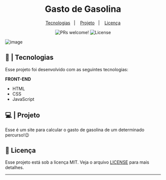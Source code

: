 <h1 align="center"> Gasto de Gasolina</h1>

<p align="center">
  <a href="#-tecnologias">Tecnologias</a>&nbsp;&nbsp;&nbsp;|&nbsp;&nbsp;&nbsp;
  <a href="#-projeto">Projeto</a>&nbsp;&nbsp;&nbsp;|&nbsp;&nbsp;&nbsp;
  <a href="#memo-licença">Licença</a>
</p>

<p align="center">
 <img src="https://img.shields.io/static/v1?label=PRs&message=welcome&color=49AA26&labelColor=000000" alt="PRs welcome!" />
 <img alt="License" src="https://img.shields.io/static/v1?label=license&message=MIT&color=49AA26&labelColor=000000">
</p>

![image](https://user-images.githubusercontent.com/77215294/124369126-ef8cd780-dc3e-11eb-9b0d-46edb1c00aa8.png)

## 🚀 | Tecnologias

Esse projeto foi desenvolvido com as seguintes tecnologias:

**FRONT-END**     
- HTML
- CSS
- JavaScript

## 💻 | Projeto

Esse é um site para calcular o gasto de gasolina de um determinado percurso!😉

## :memo: Licença

Esse projeto está sob a licença MIT. Veja o arquivo [LICENSE](LICENSE.md) para mais detalhes.

---
